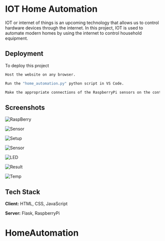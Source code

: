 
# IOT Home Automation

IOT or internet of things is an upcoming technology that allows us to control hardware devices through the internet. In this project, IOT is used to automate modern homes by using the internet to control household equipment.


## Deployment

To deploy this project 

```bash
Host the website on any browser.
```
```bash
Run the "home_automation.py" python script in VS Code.
```
```bash
Make the appropriate connections of the RaspberryPi sensors on the controller.
```


## Screenshots

![RaspBerry](https://via.placeholder.com/468x300?text=App+Screenshot+Here)

![Sensor](https://via.placeholder.com/468x300?text=App+Screenshot+Here)

![Setup](https://via.placeholder.com/468x300?text=App+Screenshot+Here)

![Sensor](https://via.placeholder.com/468x300?text=App+Screenshot+Here)

![LED](https://via.placeholder.com/468x300?text=App+Screenshot+Here)

![Result](https://via.placeholder.com/468x300?text=App+Screenshot+Here)

![Temp](https://via.placeholder.com/468x300?text=App+Screenshot+Here)
## Tech Stack

**Client:** HTML, CSS, JavaScript

**Server:** Flask, RaspberryPi

# HomeAutomation
